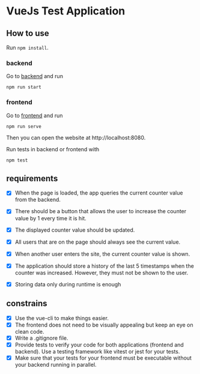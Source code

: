 # VueJs Test Application

## How to use

Run `npm install`. 

### backend
Go to [backend](backend) and run
```nodejs
npm run start
```

### frontend
Go to [frontend](frontend) and run
```nodejs
npm run serve
```

Then you can open the website at http://localhost:8080.

Run tests in backend or frontend with
```nodejs
npm test
```

## requirements
- [x] When the page is loaded, the app queries the current counter value from the
backend.
- [x] There should be a button that allows the user to increase the counter value by 1 every
time it is hit.
- [x] The displayed counter value should be updated.
- [x] All users that are on the page should always see the current value.
- [x] When another user enters the site, the current counter value is shown.
- [x] The application should store a history of the last 5 timestamps when the counter was
increased. However, they must not be shown to the user.
- [x] Storing data only during runtime is enough


## constrains
- [x] Use the vue-cli to make things easier.
- [x] The frontend does not need to be visually appealing but keep an eye on clean code.
- [x] Write a .gitignore file.
- [x] Provide tests to verify your code for both applications (frontend and backend). Use a testing framework like vitest or jest for your tests.
- [x] Make sure that your tests for your frontend must be executable without your backend
running in parallel.